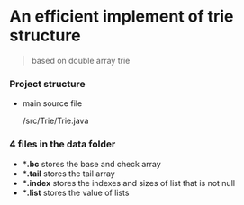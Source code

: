 # An efficient implement of trie structure 
> based on double array trie

### Project structure


- main source file

    /src/Trie/Trie.java
    
### 4 files in the data folder

- ***.bc** stores the base and check array
- ***.tail** stores the tail array
- ***.index** stores the indexes and sizes of list that is not null
- ***.list** stores the value of lists